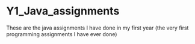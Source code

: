 # Y1_Java_assignments
These are the java assignments I have done in my first year (the very first programming assignments I have ever done) 
